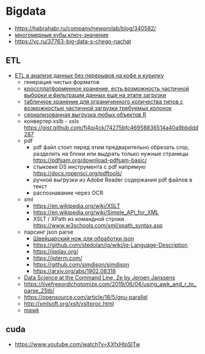 # Bigdata

 * https://habrahabr.ru/company/newprolab/blog/340582/
 * [многомерные кубы ключ-значение](https://habrahabr.ru/company/badoo/blog/342564/)
 * https://vc.ru/37763-big-data-s-chego-nachat

## ETL

 * [ETL в анализе данных без перерывов на кофе и курилку](https://habr.com/ru/post/574110/) 
	* генерация чистых форматов
	* [кроссплатформенное хранение, есть возможность частичной выборки и фильтрации данных еще на этапе загрузки](https://arrow.apache.org/docs/r/)
	* [табличное хранение для ограниченного количества типов с возможностью частичной загрузки требуемых колонок](http://www.fstpackage.org/index.html )
	* [сериализованная выгрузка любых объектов R](https://github.com/traversc/qs)
	* конвертер xslb - xslx https://gist.github.com/fl4pj4ck/74275bfc46958836514a40a9bbddd287
	* pdf
		* pdf файл стоит перед этим предварительно обрезать crop, разделить на блоки или выдрать только нужные страницы https://pdfsam.org/download-pdfsam-basic/
		* стыковке DS инструмента с pdf напрямую https://docs.ropensci.org/pdftools/
		* ручной выгрузки из Adobe Reader содержания pdf файлов в текст
		* распознавание через OCR
	* xml
		* https://en.wikipedia.org/wiki/XSLT
		* https://en.wikipedia.org/wiki/Simple_API_for_XML
		* XSLT / XPath из командной строки https://www.w3schools.com/xml/xpath_syntax.asp
	* парсинг json parse
		 * [Швейцарский нож для обработки json](https://habr.com/ru/post/448950/)
		 * https://github.com/stedolan/jq/wiki/jq-Language-Description
		 * https://jqplay.org/
		 * https://jqterm.com/
		 * https://github.com/simdjson/simdjson
		 * https://arxiv.org/abs/1902.08318
	* [Data Science at the Command Line, 2e by Jeroen Janssens](https://www.datascienceatthecommandline.com/2e/)
	* https://livefreeordichotomize.com/2019/06/04/using_awk_and_r_to_parse_25tb/
	* https://opensource.com/article/18/5/gnu-parallel
	* http://xmlsoft.org/xslt/xsltproc.html
	* [mawk](https://brenocon.com/blog/2009/09/dont-mawk-awk-the-fastest-and-most-elegant-big-data-munging-language/)
 
## cuda

  * https://www.youtube.com/watch?v=XXfxHIpSlTw
